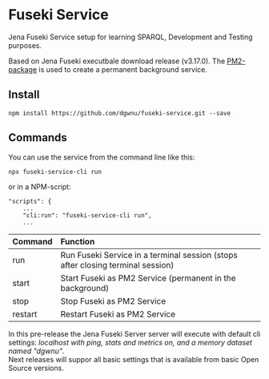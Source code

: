 # Fuseki Service
Jena Fuseki Service setup for learning SPARQL, Development and Testing purposes.  
  
Based on Jena Fuseki executbale download release (v3.17.0). The [PM2-package](https://github.com/Unitech/pm2) is used to create a permanent background service.

## Install

````
npm install https://github.com/dgwnu/fuseki-service.git --save
````

## Commands

You can use the service from the command line like this:

````
npx fuseki-service-cli run
````
or in a NPM-script:
````
"scripts": {
    ...
    "cli:run": "fuseki-service-cli run",
    ...
````

| Command | Function |
|---------|:------------|
| run | Run Fuseki Service in a terminal session (stops after closing terminal session) |
| start | Start Fuseki as PM2 Service (permanent in the background) |
| stop | Stop Fuseki as PM2 Service |
| restart | Restart Fuseki as PM2 Service |

  
In this pre-release the Jena Fuseki Server server will execute with default cli settings: _localhost with ping, stats and metrics on, and a memory dataset named "dgwnu"_.  
Next releases will suppor all basic settings that is available from basic Open Source versions.